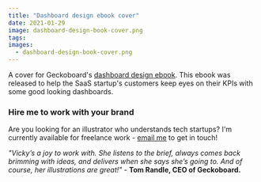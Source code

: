 ```yaml
---
title: "Dashboard design ebook cover"
date: 2021-01-29
image: dashboard-design-book-cover.png
tags:
images:
  - dashboard-design-book-cover.png
---
```


A cover for Geckoboard's [dashboard design ebook](https://www.geckoboard.com/best-practice/dashboard-design/). This ebook was released to help the SaaS startup's customers keep eyes on their KPIs with some good looking dashboards.

### Hire me to work with your brand
Are you looking for an illustrator who understands tech startups? I'm currently available for freelance work - [email me](mailto:vicky.hughes@hotmail.com) to get in touch!

*"Vicky’s a joy to work with. She listens to the brief, always comes back brimming with ideas, and delivers when she says she’s going to. And of course, her illustrations are great!"* - **Tom Randle, CEO of Geckoboard.**